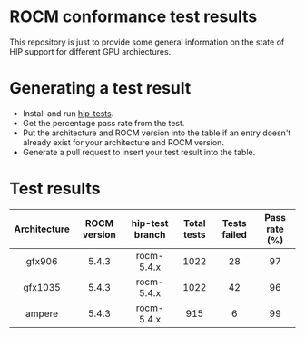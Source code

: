 # ROCM conformance test results

This repository is just to provide some general information on the state of HIP support for different GPU archiectures.

# Generating a test result

* Install and run [hip-tests](https://github.com/ROCm-Developer-Tools/hip-tests).
* Get the percentage pass rate from the test.
* Put the architecture and ROCM version into the table if an entry doesn't already exist for your architecture and ROCM version.
* Generate a pull request to insert your test result into the table.

# Test results

Architecture | ROCM version | hip-test branch | Total tests | Tests failed | Pass rate (%) |
|:--:|:--:|:--:|:--:|:--:|:--:|
|gfx906 | 5.4.3 |  rocm-5.4.x | 1022 | 28 | 97 |
|gfx1035 | 5.4.3 |  rocm-5.4.x | 1022 | 42 | 96 |
| ampere | 5.4.3 | rocm-5.4.x | 915 | 6 | 99 |
